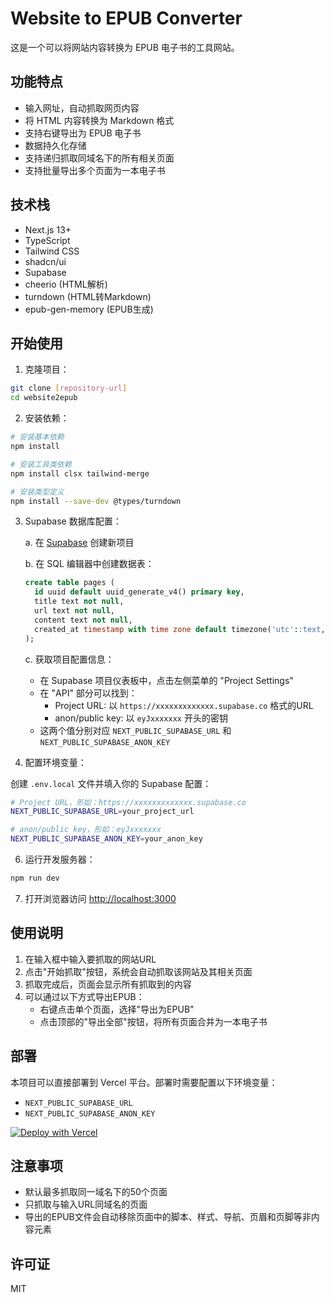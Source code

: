 # Website to EPUB Converter

这是一个可以将网站内容转换为 EPUB 电子书的工具网站。

## 功能特点

- 输入网址，自动抓取网页内容
- 将 HTML 内容转换为 Markdown 格式
- 支持右键导出为 EPUB 电子书
- 数据持久化存储
- 支持递归抓取同域名下的所有相关页面
- 支持批量导出多个页面为一本电子书

## 技术栈

- Next.js 13+
- TypeScript
- Tailwind CSS
- shadcn/ui
- Supabase
- cheerio (HTML解析)
- turndown (HTML转Markdown)
- epub-gen-memory (EPUB生成)

## 开始使用

1. 克隆项目：

```bash
git clone [repository-url]
cd website2epub
```

2. 安装依赖：

```bash
# 安装基本依赖
npm install

# 安装工具类依赖
npm install clsx tailwind-merge

# 安装类型定义
npm install --save-dev @types/turndown
```

3. Supabase 数据库配置：

   a. 在 [Supabase](https://supabase.com) 创建新项目
   
   b. 在 SQL 编辑器中创建数据表：

   ```sql
   create table pages (
     id uuid default uuid_generate_v4() primary key,
     title text not null,
     url text not null,
     content text not null,
     created_at timestamp with time zone default timezone('utc'::text, now()) not null
   );
   ```

   c. 获取项目配置信息：
      - 在 Supabase 项目仪表板中，点击左侧菜单的 "Project Settings"
      - 在 "API" 部分可以找到：
        - Project URL: 以 `https://xxxxxxxxxxxxx.supabase.co` 格式的URL
        - anon/public key: 以 `eyJxxxxxxx` 开头的密钥
      - 这两个值分别对应 `NEXT_PUBLIC_SUPABASE_URL` 和 `NEXT_PUBLIC_SUPABASE_ANON_KEY`

5. 配置环境变量：

创建 `.env.local` 文件并填入你的 Supabase 配置：

```bash
# Project URL，形如：https://xxxxxxxxxxxxx.supabase.co
NEXT_PUBLIC_SUPABASE_URL=your_project_url

# anon/public key，形如：eyJxxxxxxx
NEXT_PUBLIC_SUPABASE_ANON_KEY=your_anon_key
```

6. 运行开发服务器：

```bash
npm run dev
```

7. 打开浏览器访问 [http://localhost:3000](http://localhost:3000)

## 使用说明

1. 在输入框中输入要抓取的网站URL
2. 点击"开始抓取"按钮，系统会自动抓取该网站及其相关页面
3. 抓取完成后，页面会显示所有抓取到的内容
4. 可以通过以下方式导出EPUB：
   - 右键点击单个页面，选择"导出为EPUB"
   - 点击顶部的"导出全部"按钮，将所有页面合并为一本电子书

## 部署

本项目可以直接部署到 Vercel 平台。部署时需要配置以下环境变量：

- `NEXT_PUBLIC_SUPABASE_URL`
- `NEXT_PUBLIC_SUPABASE_ANON_KEY`

[![Deploy with Vercel](https://vercel.com/button)](https://vercel.com/new/clone?repository-url=https://github.com/yourusername/website2epub)

## 注意事项

- 默认最多抓取同一域名下的50个页面
- 只抓取与输入URL同域名的页面
- 导出的EPUB文件会自动移除页面中的脚本、样式、导航、页眉和页脚等非内容元素

## 许可证

MIT
